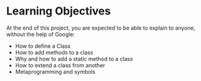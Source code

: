<h1>Learning Objectives</h1>
<p>At the end of this project, you are expected to be able to explain to anyone, without the help of Google:</p>
<ul>
<li>How to define a Class</li>
<li>How to add methods to a class</li>
<li>Why and how to add a static method to a class</li>
<li>How to extend a class from another</li>
<li>Metaprogramming and symbols</li>
</ul>
